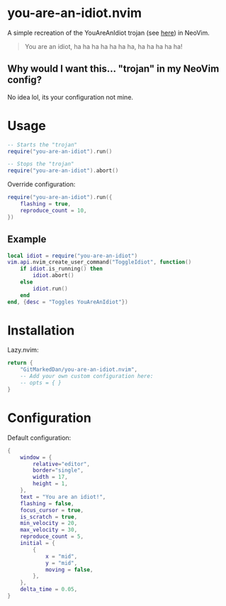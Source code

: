 # you-are-an-idiot.nvim
A simple recreation of the YouAreAnIdiot trojan (see [here](https://www.youtube.com/watch?v=ZcwxToKjJhE)) in NeoVim.

> You are an idiot, ha ha ha ha ha ha ha, ha ha ha ha ha!

## Why would I want this... "trojan" in my NeoVim config?
No idea lol, its your configuration not mine.

# Usage
```lua
-- Starts the "trojan"
require("you-are-an-idiot").run()

-- Stops the "trojan"
require("you-are-an-idiot").abort()
```

Override configuration:
```lua
require("you-are-an-idiot").run({
    flashing = true,
    reproduce_count = 10,
})
```

## Example
```lua
local idiot = require("you-are-an-idiot")
vim.api.nvim_create_user_command("ToggleIdiot", function()
    if idiot.is_running() then
        idiot.abort()
    else
        idiot.run()
    end
end, {desc = "Toggles YouAreAnIdiot"})
```

# Installation

Lazy.nvim:
```lua
return {
    "GitMarkedDan/you-are-an-idiot.nvim",
    -- Add your own custom configuration here:
    -- opts = { }
}
```

# Configuration

Default configuration:
```lua
{
    window = {
        relative="editor",
        border="single",
        width = 17,
        height = 1,
    },
    text = "You are an idiot!",
    flashing = false,
    focus_cursor = true,
    is_scratch = true,
    min_velocity = 20,
    max_velocity = 30,
    reproduce_count = 5,
    initial = {
        {
            x = "mid",
            y = "mid",
            moving = false,
        },
    },
    delta_time = 0.05,
}
```
